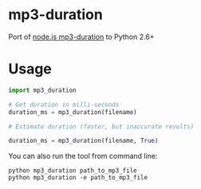 # mp3-duration
Port of [node.js mp3-duration](https://github.com/ddsol/mp3-duration) to Python 2.6+

# Usage

```python
import mp3_duration

# Get duration in milli-seconds
duration_ms = mp3_duration(filename)

# Estimate duration (faster, but inaccurate results)

duration_ms = mp3_duration(filename, True)
```

You can also run the tool from command line:

```Shell
python mp3_duration path_to_mp3_file
python mp3_duration -e path_to_mp3_file
```
